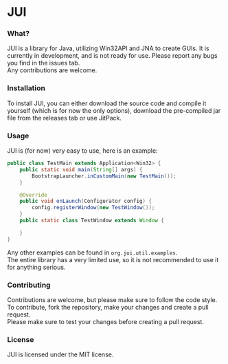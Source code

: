 # JUI  

### What?  
JUI is a library for Java, utilizing Win32API and JNA to create GUIs.
It is currently in development, and is not ready for use. 
Please report any bugs you find in the issues tab.  
Any contributions are welcome.  

### Installation  
To install JUI, you can either download the source code and compile it yourself (which is for now the only options), download the pre-compiled jar file from the releases tab or use JitPack.

### Usage  
JUI is (for now) very easy to use, here is an example:  
```java
public class TestMain extends Application<Win32> {
    public static void main(String[] args) {
        BootstrapLauncher.inCustomMain(new TestMain());
    }

    @Override
    public void onLaunch(Configurator config) {
        config.registerWindow(new TestWindow());
    }
    public static class TestWindow extends Window {

    }
}
```  
Any other examples can be found in `org.jui.util.examples`.  
The entire library has a very limited use, so it is not recommended to use it for anything serious.  

### Contributing
Contributions are welcome, but please make sure to follow the code style.  
To contribute, fork the repository, make your changes and create a pull request.  
Please make sure to test your changes before creating a pull request.  

### License
JUI is licensed under the MIT license.